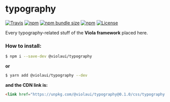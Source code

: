 # typography

<a href="https://travis-ci.org/violaui/typography"><img src="https://img.shields.io/travis/violaui/typography.svg?style=flat-square" alt="Travis"></a>
<a href="https://www.npmjs.com/package/@violaui/typography"><img src="https://img.shields.io/npm/v/@violaui/typography.svg?style=flat-square" alt="npm"></a>
<a href="https://www.npmjs.com/package/@violaui/typography"><img src="https://img.shields.io/bundlephobia/minzip/@violaui/typography.svg?style=flat-square" alt="npm bundle size"></a>
<a href="https://www.npmjs.com/package/@violaui/typography"><img src="https://img.shields.io/npm/dt/@violaui/typography.svg?color=%235e7de4&style=flat-square" alt="npm"></a>
<a href="https://github.com/violaui/typography/blob/master/LICENSE"><img src="https://img.shields.io/github/license/violaui/typography.svg?color=%23aa55aa&style=flat-square" alt="License"></a>

Every typography-related stuff of the __Viola framework__ placed here.

### How to install:

```bash
$ npm i --save-dev @violaui/typography
```

__or__

```bash
$ yarn add @violaui/typography --dev
```

__and the CDN link is:__

```html
<link href="https://unpkg.com/@violaui/typography@0.1.0/css/typography.min.css" rel="stylesheet">
```
